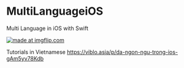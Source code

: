 # MultiLanguageiOS
Multi Language in iOS with Swift

<a href="https://imgflip.com/gif/28occm"><img src="https://i.imgflip.com/28occm.gif" title="made at imgflip.com"/></a>

Tutorials in Vietnamese https://viblo.asia/p/da-ngon-ngu-trong-ios-gAm5yv78Kdb
